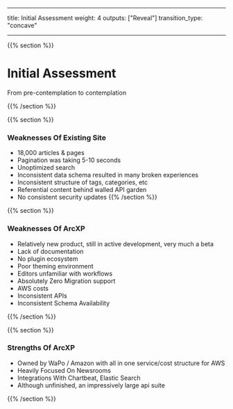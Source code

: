 
---
title: Initial Assessment
weight: 4
outputs: ["Reveal"]
transition_type: "concave"

---
{{% section %}}

# Initial Assessment

From pre-contemplation to contemplation

{{% /section %}}

{{% section %}}
### Weaknesses Of Existing Site
- 18,000 articles & pages
- Pagination was taking 5-10 seconds
- Unoptimized search
- Inconsistent data schema resulted in many broken experiences
- Inconsistent structure of tags, categories, etc
- Referential content behind walled API garden
- No consistent security updates
  {{% /section %}}

{{% section %}}

### Weaknesses Of ArcXP
- Relatively new product, still in active development, very much a beta
- Lack of documentation
- No plugin ecosystem
- Poor theming environment
- Editors unfamiliar with workflows
- Absolutely Zero Migration support
- AWS costs
- Inconsistent APIs
- Inconsistent Schema Availability

{{% /section %}}

{{% section %}}
 ### Strengths Of ArcXP
- Owned by WaPo / Amazon with all in one service/cost structure for AWS
- Heavily Focused On Newsrooms
- Integrations With Chartbeat, Elastic Search
- Although unfinished, an impressively large api suite

{{% /section %}}

